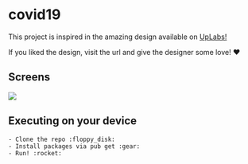 # covid19

This project is inspired in the amazing design available on [UpLabs!](https://www.uplabs.com/posts/covid-19-virus-tracker-application)

If you liked the design, visit the url and give the designer some love! :heart:

## Screens
![](screens/final.gif)


## Executing on your device
    - Clone the repo :floppy_disk: 
    - Install packages via pub get :gear: 
    - Run! :rocket: 
##

